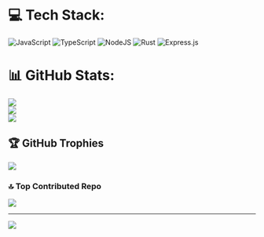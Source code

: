 
# 💻 Tech Stack:
![JavaScript](https://img.shields.io/badge/javascript-%23323330.svg?style=for-the-badge&logo=javascript&logoColor=%23F7DF1E) ![TypeScript](https://img.shields.io/badge/typescript-%23007ACC.svg?style=for-the-badge&logo=typescript&logoColor=white) ![NodeJS](https://img.shields.io/badge/node.js-6DA55F?style=for-the-badge&logo=node.js&logoColor=white) ![Rust](https://img.shields.io/badge/rust-%23000000.svg?style=for-the-badge&logo=rust&logoColor=white) ![Express.js](https://img.shields.io/badge/express.js-%23404d59.svg?style=for-the-badge&logo=express&logoColor=%2361DAFB)
# 📊 GitHub Stats:
![](https://github-readme-stats.vercel.app/api?username=ajaythxkur&theme=dark&hide_border=false&include_all_commits=false&count_private=false)<br/>
![](https://github-readme-streak-stats.herokuapp.com/?user=ajaythxkur&theme=dark&hide_border=false)<br/>
![](https://github-readme-stats.vercel.app/api/top-langs/?username=ajaythxkur&theme=dark&hide_border=false&include_all_commits=false&count_private=false&layout=compact)

## 🏆 GitHub Trophies
![](https://github-profile-trophy.vercel.app/?username=ajaythxkur&theme=radical&no-frame=false&no-bg=true&margin-w=4)

### 🔝 Top Contributed Repo
![](https://github-contributor-stats.vercel.app/api?username=ajaythxkur&limit=5&theme=dark&combine_all_yearly_contributions=true)

---
[![](https://visitcount.itsvg.in/api?id=ajaythxkur&icon=0&color=0)](https://visitcount.itsvg.in)

<!-- Proudly created with GPRM ( https://gprm.itsvg.in ) -->
